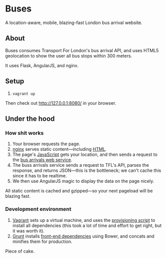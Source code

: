 # Buses

A location-aware, mobile, blazing-fast London bus arrival website.

## About

Buses consumes Transport For London's bus arrival API, and uses HTML5
geolocation to show the user all bus stops within 300 meters.

It uses Flask, AngularJS, and nginx.

## Setup

1. `vagrant up`

Then check out http://127.0.0.1:8080/ in your browser.

## Under the hood

### How shit works

1. Your browser requests the page.
2. [nginx] serves static content—including [HTML].
3. The page's [JavaScript] gets your location, and then sends a request to the
[bus arrivals web service].
4. The buss arrivals service sends a request to TFL's API, parses the response,
and returns JSON—this is the bottleneck; we can't cache this since it has to be
realtime.
5. We then use AngularJS magic to display the data on the page nicely.

All static content is cached and gzipped—so your next pageload will be blazing
fast.

### Development environment

1. [Vagrant] sets up a virtual machine, and uses the [provisioning script] to
install all dependencies (this took a lot of time and effort to get right, but
it was worth it).
2. [Grunt] installs [front-end dependencies] using Bower, and concats and
minifies them for production.

Piece of cake.

[Grunt]: Gruntfile.js
[HTML]: www/html/index.html
[JavaScript]: www/js/main-controller.js
[Vagrant]: Vagrantfile
[bus arrivals web service]: buses/app.py
[front-end dependencies]: bower.json
[nginx]: etc/nginx-production.conf
[provisioning script]: etc/provision.sh

